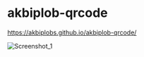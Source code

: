 # akbiplob-qrcode
https://akbiplobs.github.io/akbiplob-qrcode/

![Screenshot_1](https://github.com/user-attachments/assets/16738f19-8a89-4a54-8e05-60b16d00726e)
